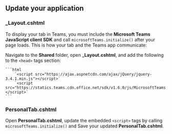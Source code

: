 ## Update your application

### _Layout.cshtml

To display your tab in Teams, you must include the **Microsoft Teams JavaScript client SDK** and call `microsoftTeams.initialize()` after your page loads. This is how your tab and the Teams app communicate:

Navigate to the **Shared** folder, open **_Layout.cshtml**, and add the following to the `<head>` tags section:

    ```html
        `<script src="https://ajax.aspnetcdn.com/ajax/jQuery/jquery-3.4.1.min.js"></script>`
        `<script src="https://statics.teams.cdn.office.net/sdk/v1.6.0/js/MicrosoftTeams.min.js"></script>`
    ```

### PersonalTab.cshtml

Open **PersonalTab.cshtml**, update the embedded `<script>` tags by calling `microsoftTeams.initialize()` and Save your updated **PersonalTab.cshtml**.